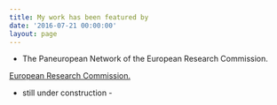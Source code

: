 ```yaml
---
title: My work has been featured by
date: '2016-07-21 00:00:00'
layout: page
---
```

* The Paneuropean Network of the European Research Commission.

[European Research Commission.](http://www.paneuropeannetworks.com/special-reports/uncovering-social-motives/)

- still under construction -
